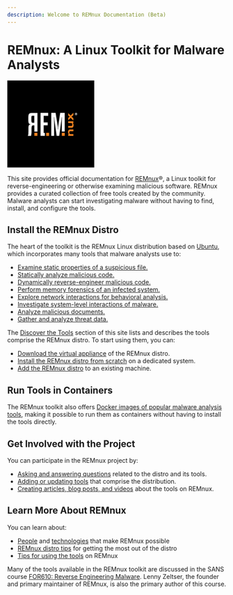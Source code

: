 ```yaml
---
description: Welcome to REMnux Documentation (Beta)
---
```


# REMnux: A Linux Toolkit for Malware Analysts

![](.gitbook/assets/remnux-logo.png)

This site provides official documentation for [REMnux](https://REMnux.org/)®, a Linux toolkit for reverse-engineering or otherwise examining malicious software. REMnux provides a curated collection of free tools created by the community. Malware analysts can start investigating malware without having to find, install, and configure the tools.

## Install the REMnux Distro

The heart of the toolkit is the REMnux Linux distribution based on [Ubuntu](https://ubuntu.com), which incorporates many tools that malware analysts use to:

* [Examine static properties of a suspicious file.](discover-the-tools/examine+static+properties/)
* [Statically analyze malicious code.](discover-the-tools/statically+analyze+code/)
* [Dynamically reverse-engineer malicious code.](discover-the-tools/dynamically+reverse-engineer+code/)
* [Perform memory forensics of an infected system.](discover-the-tools/perform+memory+forensics.md)
* [Explore network interactions for behavioral analysis.](discover-the-tools/explore+network+interactions/)
* [Investigate system-level interactions of malware.](discover-the-tools/investigate+system+interactions.md)
* [Analyze malicious documents.](discover-the-tools/analyze+documents/)
* [Gather and analyze threat data.](discover-the-tools/gather+and+analyze+data.md)

The [Discover the Tools](discover-the-tools/examine+static+properties/) section of this site lists and describes the tools comprise the REMnux distro. To start using them, you can:

* [Download the virtual appliance](install-distro/get-virtual-appliance.md) of the REMnux distro.
* [Install the REMnux distro from scratch](install-distro/install-from-scratch.md) on a dedicated system.
* [Add the REMnux distro](install-distro/add-to-existing-system.md) to an existing machine.

## Run Tools in Containers <a id="run-in-containers"></a>

The REMnux toolkit also offers [Docker images of popular malware analysis tools](run-tools-in-containers/remnux-containers.md), making it possible to run them as containers without having to install the tools directly.

## Get Involved with the Project

You can participate in the REMnux project by:

* [Asking and answering questions](get-involved/ask-and-answer-questions.md) related to the distro and its tools.
* [Adding or updating tools](get-involved/add-or-update-tools/) that comprise the distribution.
* [Creating articles, blog posts, and videos](get-involved/write-about-the-tools.md) about the tools on REMnux.

## Learn More About REMnux

You can learn about:

* [People](behind-the-scenes/people.md) and [technologies](behind-the-scenes/technologies/) that make REMnux possible
* [REMnux distro tips](tips/remnux-config-tips.md) for getting the most out of the distro
* [Tips for using the tools](tips/remnux-tool-tips.md) on REMnux

Many of the tools available in the REMnux toolkit are discussed in the SANS course [FOR610: Reverse Engineering Malware](https://sans.org/for610). Lenny Zeltser, the founder and primary maintainer of REMnux, is also the primary author of this course.

